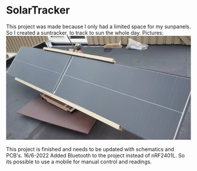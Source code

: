 # SolarTracker
This project was made because I only had a limited space for my sunpanels. So I created a suntracker, to track to sun the whole day.
Pictures:
![Figure what](https://github.com//tvixen/SolarTracker/blob/master/Pictures/stor%20solcelle.jpg?raw=true "Figure")

This project is finished and needs to be updated with schematics and PCB's.
16/6-2022 Added Bluetooth to the project instead of nRF2401L. So its possible to use a mobile for manual control and readings.

